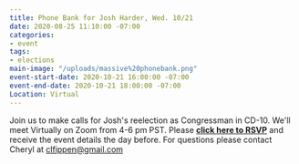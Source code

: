 ```yaml
---
title: Phone Bank for Josh Harder, Wed. 10/21
date: 2020-08-25 11:10:00 -07:00
categories:
- event
tags:
- elections
main-image: "/uploads/massive%20phonebank.png"
event-start-date: 2020-10-21 16:00:00 -07:00
event-end-date: 2020-10-21 18:00:00 -07:00
Location: Virtual
---
```


Join us to make calls for Josh's reelection as Congressman in CD-10.  We'll meet Virtually on Zoom from 4-6 pm PST.
Please [**click here to RSVP**](https://docs.google.com/forms/d/e/1FAIpQLSdbvW9-Uz5bqC8N669u41-uTTtc6fbIyIHcnhFr5x5pyxcOJA/viewform) and receive the event details the day before.  For questions please contact Cheryl at clfippen@gmail.com